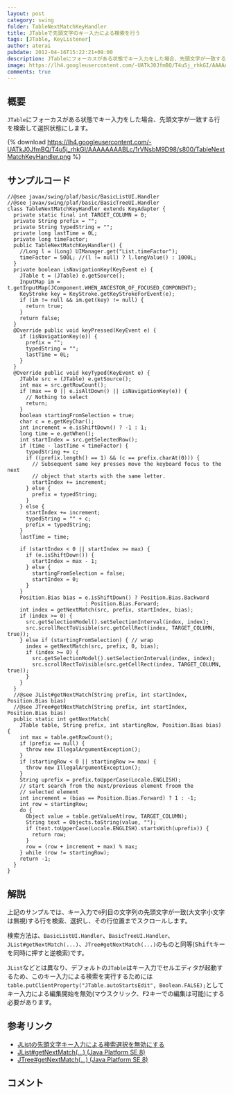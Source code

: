 ```yaml
---
layout: post
category: swing
folder: TableNextMatchKeyHandler
title: JTableで先頭文字のキー入力による検索を行う
tags: [JTable, KeyListener]
author: aterai
pubdate: 2012-04-16T15:22:21+09:00
description: JTableにフォーカスがある状態でキー入力をした場合、先頭文字が一致する行を検索して選択状態にします。
image: https://lh4.googleusercontent.com/-UATkJ0JfmBQ/T4u5j_rhkGI/AAAAAAAABLc/1rVNsbM9D98/s800/TableNextMatchKeyHandler.png
comments: true
---
```

## 概要
`JTable`にフォーカスがある状態でキー入力をした場合、先頭文字が一致する行を検索して選択状態にします。

{% download https://lh4.googleusercontent.com/-UATkJ0JfmBQ/T4u5j_rhkGI/AAAAAAAABLc/1rVNsbM9D98/s800/TableNextMatchKeyHandler.png %}

## サンプルコード
<pre class="prettyprint"><code>//@see javax/swing/plaf/basic/BasicListUI.Handler
//@see javax/swing/plaf/basic/BasicTreeUI.Handler
class TableNextMatchKeyHandler extends KeyAdapter {
  private static final int TARGET_COLUMN = 0;
  private String prefix = "";
  private String typedString = "";
  private long lastTime = 0L;
  private long timeFactor;
  public TableNextMatchKeyHandler() {
    //Long l = (Long) UIManager.get("List.timeFactor");
    timeFactor = 500L; //(l != null) ? l.longValue() : 1000L;
  }
  private boolean isNavigationKey(KeyEvent e) {
    JTable t = (JTable) e.getSource();
    InputMap im = t.getInputMap(JComponent.WHEN_ANCESTOR_OF_FOCUSED_COMPONENT);
    KeyStroke key = KeyStroke.getKeyStrokeForEvent(e);
    if (im != null &amp;&amp; im.get(key) != null) {
      return true;
    }
    return false;
  }
  @Override public void keyPressed(KeyEvent e) {
    if (isNavigationKey(e)) {
      prefix = "";
      typedString = "";
      lastTime = 0L;
    }
  }
  @Override public void keyTyped(KeyEvent e) {
    JTable src = (JTable) e.getSource();
    int max = src.getRowCount();
    if (max == 0 || e.isAltDown() || isNavigationKey(e)) {
      // Nothing to select
      return;
    }
    boolean startingFromSelection = true;
    char c = e.getKeyChar();
    int increment = e.isShiftDown() ? -1 : 1;
    long time = e.getWhen();
    int startIndex = src.getSelectedRow();
    if (time - lastTime &lt; timeFactor) {
      typedString += c;
      if ((prefix.length() == 1) &amp;&amp; (c == prefix.charAt(0))) {
        // Subsequent same key presses move the keyboard focus to the next
        // object that starts with the same letter.
        startIndex += increment;
      } else {
        prefix = typedString;
      }
    } else {
      startIndex += increment;
      typedString = "" + c;
      prefix = typedString;
    }
    lastTime = time;

    if (startIndex &lt; 0 || startIndex &gt;= max) {
      if (e.isShiftDown()) {
        startIndex = max - 1;
      } else {
        startingFromSelection = false;
        startIndex = 0;
      }
    }
    Position.Bias bias = e.isShiftDown() ? Position.Bias.Backward
                         : Position.Bias.Forward;
    int index = getNextMatch(src, prefix, startIndex, bias);
    if (index &gt;= 0) {
      src.getSelectionModel().setSelectionInterval(index, index);
      src.scrollRectToVisible(src.getCellRect(index, TARGET_COLUMN, true));
    } else if (startingFromSelection) { // wrap
      index = getNextMatch(src, prefix, 0, bias);
      if (index &gt;= 0) {
        src.getSelectionModel().setSelectionInterval(index, index);
        src.scrollRectToVisible(src.getCellRect(index, TARGET_COLUMN, true));
      }
    }
  }
  //@see JList#getNextMatch(String prefix, int startIndex, Position.Bias bias)
  //@see JTree#getNextMatch(String prefix, int startIndex, Position.Bias bias)
  public static int getNextMatch(
    JTable table, String prefix, int startingRow, Position.Bias bias) {
    int max = table.getRowCount();
    if (prefix == null) {
      throw new IllegalArgumentException();
    }
    if (startingRow &lt; 0 || startingRow &gt;= max) {
      throw new IllegalArgumentException();
    }
    String uprefix = prefix.toUpperCase(Locale.ENGLISH);
    // start search from the next/previous element froom the
    // selected element
    int increment = (bias == Position.Bias.Forward) ? 1 : -1;
    int row = startingRow;
    do {
      Object value = table.getValueAt(row, TARGET_COLUMN);
      String text = Objects.toString(value, "");
      if (text.toUpperCase(Locale.ENGLISH).startsWith(uprefix)) {
        return row;
      }
      row = (row + increment + max) % max;
    } while (row != startingRow);
    return -1;
  }
}
</code></pre>

## 解説
上記のサンプルでは、キー入力で`0`列目の文字列の先頭文字が一致(大文字小文字は無視)する行を検索、選択し、その行位置までスクロールします。

検索方法は、`BasicListUI.Handler`、`BasicTreeUI.Handler`、`JList#getNextMatch(...)`、`JTree#getNextMatch(...)`のものと同等(<kbd>Shift</kbd>キーを同時に押すと逆検索)です。

`JList`などとは異なり、デフォルトの`JTable`はキー入力でセルエディタが起動するため、このキー入力による検索を実行するためには`table.putClientProperty("JTable.autoStartsEdit", Boolean.FALSE);`としてキー入力による編集開始を無効(マウスクリック、<kbd>F2</kbd>キーでの編集は可能)にする必要があります。

## 参考リンク
- [JListの先頭文字キー入力による検索選択を無効にする](https://ateraimemo.com/Swing/DisablePrefixMatchSelection.html)
- [JList#getNextMatch(...) (Java Platform SE 8)](https://docs.oracle.com/javase/jp/8/docs/api/javax/swing/JList.html#getNextMatch-java.lang.String-int-javax.swing.text.Position.Bias-)
- [JTree#getNextMatch(...) (Java Platform SE 8)](https://docs.oracle.com/javase/jp/8/docs/api/javax/swing/JTree.html#getNextMatch-java.lang.String-int-javax.swing.text.Position.Bias-)

<!-- dummy comment line for breaking list -->

## コメント
